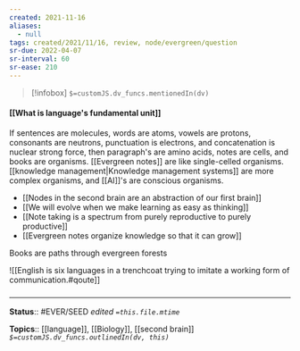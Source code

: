```yaml
---
created: 2021-11-16 
aliases:
  - null
tags: created/2021/11/16, review, node/evergreen/question
sr-due: 2022-04-07
sr-interval: 60
sr-ease: 210
---
```

> [!infobox]
`$=customJS.dv_funcs.mentionedIn(dv)`

#### [[What is language's fundamental unit]] 

If sentences are molecules, words are atoms, vowels are protons, consonants are neutrons, punctuation is electrons, and concatenation is nuclear strong force,
then paragraph's are amino acids, notes are cells, and books are organisms.
[[Evergreen notes]] are like single-celled organisms.
[[knowledge management|Knowledge management systems]] are more complex organisms, and [[AI]]'s are conscious organisms. 

- [[Nodes in the second brain are an abstraction of our first brain]]
- [[We will evolve when we make learning as easy as thinking]]
- [[Note taking is a spectrum from purely reproductive to purely productive]]
- [[Evergreen notes organize knowledge so that it can grow]]

Books are paths through evergreen forests

![[English is six languages in a trenchcoat trying to imitate a working form of communication.#qoute]]

### <hr class="footnote"/>

**Status**:: #EVER/SEED 
*edited `=this.file.mtime`*

**Topics**:: [[language]], [[Biology]], [[second brain]]
*`$=customJS.dv_funcs.outlinedIn(dv, this)`*
